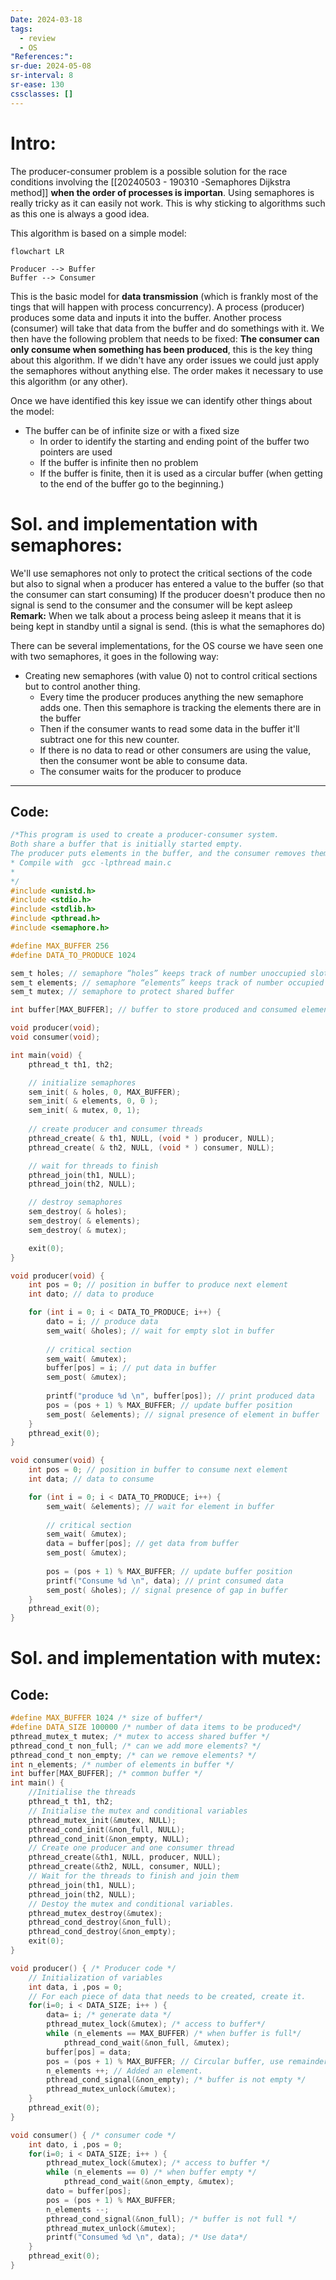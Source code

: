 ```yaml
---
Date: 2024-03-18
tags:
  - review
  - OS
"References:": 
sr-due: 2024-05-08
sr-interval: 8
sr-ease: 130
cssclasses: []
---
```

# Intro: 
The producer-consumer problem is a possible solution for the race conditions involving the [[20240503 - 190310 -Semaphores Dijkstra method]] **when the order of processes is importan**. Using semaphores is really tricky as it can easily not work. This is why sticking to algorithms such as this one is always a good idea.

This algorithm is based on a simple model: 

```mermaid
flowchart LR

Producer --> Buffer
Buffer --> Consumer

```

This is the basic model for **data transmission** (which is frankly most of the tings that will happen with process concurrency). A process (producer) produces some data and inputs it into the buffer. Another process (consumer) will take that data from the buffer and do somethings with it. We then have the following problem that needs to be fixed: **The consumer can only consume when something has been produced**, this is the key thing about this algorithm. If we didn't have any order issues we could just apply the semaphores without anything else. The order makes it necessary to use this algorithm (or any other).

Once we have identified this key issue we can identify other things about the model: 
+ The buffer can be of infinite size or with a fixed size
	+ In order to identify the starting and ending point of the buffer two pointers are used
	+ If the buffer is infinite then no problem
	+ If the buffer is finite, then it is used as a circular buffer (when getting to the end of the buffer go to the beginning.)

# Sol. and implementation with semaphores: 
We'll use semaphores not only to protect the critical sections of the code but also to signal when a producer has entered a value to the buffer (so that the consumer can start consuming)
If the producer doesn't produce then no signal is send to the consumer and the consumer will be kept asleep
**Remark:** When we talk about a process being asleep it means that it is being kept in standby until a signal is send. (this is what the semaphores do) 

There can be several implementations, for the OS course we have seen one with two semaphores, it goes in the following way: 
+ Creating new semaphores (with value 0) not to control critical sections but to control another thing. 
	+ Every time the producer produces anything the new semaphore adds one. Then this semaphore is tracking the elements there are in the buffer
	+ Then if the consumer wants to read some data in the buffer it'll subtract one for this new counter.
	+ If there is no data to read or other consumers are using the value, then the consumer wont be able to consume data. 
	+ The consumer waits for the producer to produce
---
## Code:  

```C
/*This program is used to create a producer-consumer system.
Both share a buffer that is initially started empty.
The producer puts elements in the buffer, and the consumer removes them. If the buffer becomes full, the producer must stop producing. If the buffer becomes empty, the consumer must stop consuming.
* Compile with  gcc -lpthread main.c
* 
*/
#include <unistd.h>
#include <stdio.h>
#include <stdlib.h>
#include <pthread.h>
#include <semaphore.h>

#define MAX_BUFFER 256
#define DATA_TO_PRODUCE 1024

sem_t holes; // semaphore “holes” keeps track of number unoccupied slots in the buffer at any given time 
sem_t elements; // semaphore “elements” keeps track of number occupied slots. 
sem_t mutex; // semaphore to protect shared buffer

int buffer[MAX_BUFFER]; // buffer to store produced and consumed elements

void producer(void);
void consumer(void);

int main(void) {
    pthread_t th1, th2;

    // initialize semaphores
    sem_init( & holes, 0, MAX_BUFFER);
    sem_init( & elements, 0, 0 );
    sem_init( & mutex, 0, 1);
  
    // create producer and consumer threads
    pthread_create( & th1, NULL, (void * ) producer, NULL);
    pthread_create( & th2, NULL, (void * ) consumer, NULL);

    // wait for threads to finish
    pthread_join(th1, NULL);
    pthread_join(th2, NULL);

    // destroy semaphores
    sem_destroy( & holes);
    sem_destroy( & elements);
    sem_destroy( & mutex);

    exit(0);
}

void producer(void) {
    int pos = 0; // position in buffer to produce next element
    int dato; // data to produce

    for (int i = 0; i < DATA_TO_PRODUCE; i++) {
        dato = i; // produce data
        sem_wait( &holes); // wait for empty slot in buffer
      
        // critical section
        sem_wait( &mutex); 
        buffer[pos] = i; // put data in buffer
        sem_post( &mutex); 
      
        printf("produce %d \n", buffer[pos]); // print produced data
        pos = (pos + 1) % MAX_BUFFER; // update buffer position
        sem_post( &elements); // signal presence of element in buffer
    }
    pthread_exit(0);
}

void consumer(void) {
    int pos = 0; // position in buffer to consume next element
    int data; // data to consume

    for (int i = 0; i < DATA_TO_PRODUCE; i++) {
        sem_wait( &elements); // wait for element in buffer
      
        // critical section
        sem_wait( &mutex); 
        data = buffer[pos]; // get data from buffer
        sem_post( &mutex);
      
        pos = (pos + 1) % MAX_BUFFER; // update buffer position
        printf("Consume %d \n", data); // print consumed data
        sem_post( &holes); // signal presence of gap in buffer
    }
    pthread_exit(0);
}

```

# Sol. and implementation with mutex:
## Code: 
```c
#define MAX_BUFFER 1024 /* size of buffer*/
#define DATA_SIZE 100000 /* number of data items to be produced*/
pthread_mutex_t mutex; /* mutex to access shared buffer */
pthread_cond_t non_full; /* can we add more elements? */
pthread_cond_t non_empty; /* can we remove elements? */
int n_elements; /* number of elements in buffer */
int buffer[MAX_BUFFER]; /* common buffer */
int main() {
	//Initialise the threads
    pthread_t th1, th2;
    // Initialise the mutex and conditional variables
    pthread_mutex_init(&mutex, NULL);
    pthread_cond_init(&non_full, NULL);
    pthread_cond_init(&non_empty, NULL);
    // Create one producer and one consumer thread
    pthread_create(&th1, NULL, producer, NULL);
    pthread_create(&th2, NULL, consumer, NULL);
    // Wait for the threads to finish and join them
    pthread_join(th1, NULL);
    pthread_join(th2, NULL);
    // Destoy the mutex and conditional variables.
    pthread_mutex_destroy(&mutex);
    pthread_cond_destroy(&non_full);
    pthread_cond_destroy(&non_empty);
    exit(0);
}
```

```c
void producer() { /* Producer code */
	// Initialization of variables
    int data, i ,pos = 0;
    // For each piece of data that needs to be created, create it.
    for(i=0; i < DATA_SIZE; i++ ) {
        data= i; /* generate data */
        pthread_mutex_lock(&mutex); /* access to buffer*/
        while (n_elements == MAX_BUFFER) /* when buffer is full*/
            pthread_cond_wait(&non_full, &mutex);
        buffer[pos] = data;
        pos = (pos + 1) % MAX_BUFFER; // Circular buffer, use remainder.
        n_elements ++; // Added an element.
        pthread_cond_signal(&non_empty); /* buffer is not empty */
        pthread_mutex_unlock(&mutex);
    }
    pthread_exit(0);
}
```

```c
void consumer() { /* consumer code */
    int dato, i ,pos = 0;
    for(i=0; i < DATA_SIZE; i++ ) {
        pthread_mutex_lock(&mutex); /* access to buffer */
        while (n_elements == 0) /* when buffer empty */
            pthread_cond_wait(&non_empty, &mutex);
        dato = buffer[pos];
        pos = (pos + 1) % MAX_BUFFER;
        n_elements --;
        pthread_cond_signal(&non_full); /* buffer is not full */
        pthread_mutex_unlock(&mutex);
        printf("Consumed %d \n", data); /* Use data*/
    }
    pthread_exit(0);
}
```